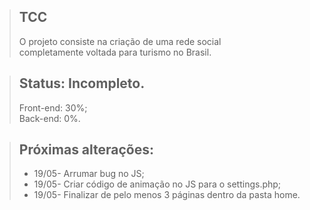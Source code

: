 > ## TCC
> O projeto consiste na criação de uma rede social <br> completamente voltada para turismo no Brasil.

> ## Status: Incompleto.
> Front-end: 30%;<br>Back-end: 0%.

> ## Próximas alterações:
> + 19/05- Arrumar bug no JS;
> + 19/05- Criar código de animação no JS para o settings.php;
> + 19/05- Finalizar de pelo menos 3 páginas dentro da pasta home.